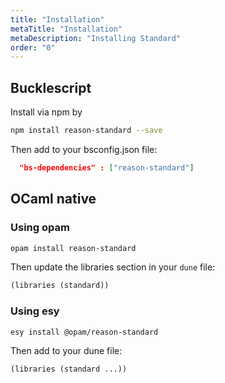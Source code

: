```yaml
---
title: "Installation"
metaTitle: "Installation"
metaDescription: "Installing Standard"
order: "0"
---
```


## Bucklescript

Install via npm by

```sh
npm install reason-standard --save
```

Then add to your bsconfig.json file:

```json
  "bs-dependencies" : ["reason-standard"]
```

## OCaml native

### Using opam

```sh
opam install reason-standard
```

Then update the libraries section in your `dune` file:

```clj
(libraries (standard))
```

### Using esy

```sh
esy install @opam/reason-standard
```

Then add to your dune file:

```
(libraries (standard ...))
```
